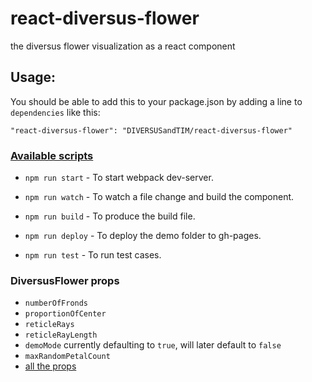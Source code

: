 # react-diversus-flower
the diversus flower visualization as a react component

## Usage:

You should be able to add this to your package.json by adding a line to `dependencies` like this:

    "react-diversus-flower": "DIVERSUSandTIM/react-diversus-flower"


### [Available scripts](https://github.com/DIVERSUSandTIM/react-diversus-flower/blob/master/package.json#L28)

- `npm run start`  - To start webpack dev-server.

- `npm run watch`  - To watch a file change and build the component.

- `npm run build`  - To produce the build file.

- `npm run deploy` - To deploy the demo folder to gh-pages.

- `npm run test`   - To run test cases.


### DiversusFlower props

* `numberOfFronds`
* `proportionOfCenter`
* `reticleRays`
* `reticleRayLength`
* `demoMode` currently defaulting to `true`, will later default to `false`
* `maxRandomPetalCount`
* [all the props](https://github.com/DIVERSUSandTIM/react-diversus-flower/blob/master/src/index.js#L338)